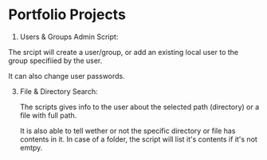# Portfolio Projects

1. Users & Groups Admin Script:

  The srcipt will create a user/group, or add an existing local user to the group specifiied by the user.

  It can also change user passwords.

3. File & Directory Search:

   The scripts gives info to the user about the selected path (directory) or a file with full path.

   It is also able to tell wether or not the specific directory or file has contents in it. In case of a folder, the script will list it's contents if it's not emtpy.
